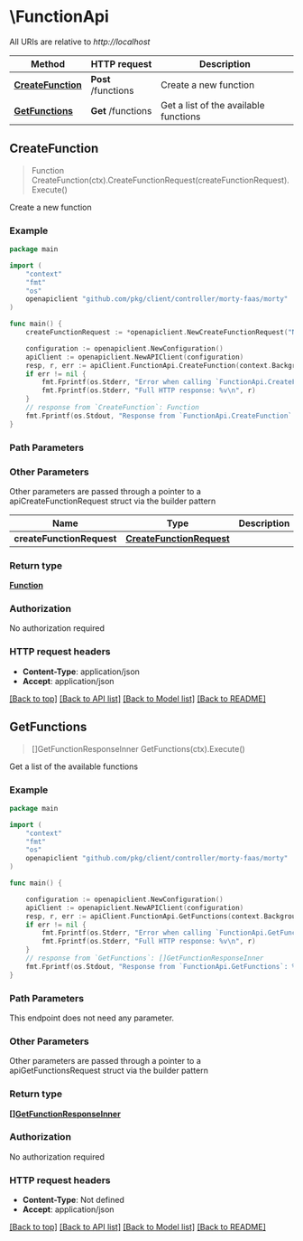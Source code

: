 # \FunctionApi

All URIs are relative to *http://localhost*

Method | HTTP request | Description
------------- | ------------- | -------------
[**CreateFunction**](FunctionApi.md#CreateFunction) | **Post** /functions | Create a new function
[**GetFunctions**](FunctionApi.md#GetFunctions) | **Get** /functions | Get a list of the available functions



## CreateFunction

> Function CreateFunction(ctx).CreateFunctionRequest(createFunctionRequest).Execute()

Create a new function



### Example

```go
package main

import (
    "context"
    "fmt"
    "os"
    openapiclient "github.com/pkg/client/controller/morty-faas/morty"
)

func main() {
    createFunctionRequest := *openapiclient.NewCreateFunctionRequest("Name_example", "Version_example", "Image_example") // CreateFunctionRequest | 

    configuration := openapiclient.NewConfiguration()
    apiClient := openapiclient.NewAPIClient(configuration)
    resp, r, err := apiClient.FunctionApi.CreateFunction(context.Background()).CreateFunctionRequest(createFunctionRequest).Execute()
    if err != nil {
        fmt.Fprintf(os.Stderr, "Error when calling `FunctionApi.CreateFunction``: %v\n", err)
        fmt.Fprintf(os.Stderr, "Full HTTP response: %v\n", r)
    }
    // response from `CreateFunction`: Function
    fmt.Fprintf(os.Stdout, "Response from `FunctionApi.CreateFunction`: %v\n", resp)
}
```

### Path Parameters



### Other Parameters

Other parameters are passed through a pointer to a apiCreateFunctionRequest struct via the builder pattern


Name | Type | Description  | Notes
------------- | ------------- | ------------- | -------------
 **createFunctionRequest** | [**CreateFunctionRequest**](CreateFunctionRequest.md) |  | 

### Return type

[**Function**](Function.md)

### Authorization

No authorization required

### HTTP request headers

- **Content-Type**: application/json
- **Accept**: application/json

[[Back to top]](#) [[Back to API list]](../README.md#documentation-for-api-endpoints)
[[Back to Model list]](../README.md#documentation-for-models)
[[Back to README]](../README.md)


## GetFunctions

> []GetFunctionResponseInner GetFunctions(ctx).Execute()

Get a list of the available functions



### Example

```go
package main

import (
    "context"
    "fmt"
    "os"
    openapiclient "github.com/pkg/client/controller/morty-faas/morty"
)

func main() {

    configuration := openapiclient.NewConfiguration()
    apiClient := openapiclient.NewAPIClient(configuration)
    resp, r, err := apiClient.FunctionApi.GetFunctions(context.Background()).Execute()
    if err != nil {
        fmt.Fprintf(os.Stderr, "Error when calling `FunctionApi.GetFunctions``: %v\n", err)
        fmt.Fprintf(os.Stderr, "Full HTTP response: %v\n", r)
    }
    // response from `GetFunctions`: []GetFunctionResponseInner
    fmt.Fprintf(os.Stdout, "Response from `FunctionApi.GetFunctions`: %v\n", resp)
}
```

### Path Parameters

This endpoint does not need any parameter.

### Other Parameters

Other parameters are passed through a pointer to a apiGetFunctionsRequest struct via the builder pattern


### Return type

[**[]GetFunctionResponseInner**](GetFunctionResponseInner.md)

### Authorization

No authorization required

### HTTP request headers

- **Content-Type**: Not defined
- **Accept**: application/json

[[Back to top]](#) [[Back to API list]](../README.md#documentation-for-api-endpoints)
[[Back to Model list]](../README.md#documentation-for-models)
[[Back to README]](../README.md)

